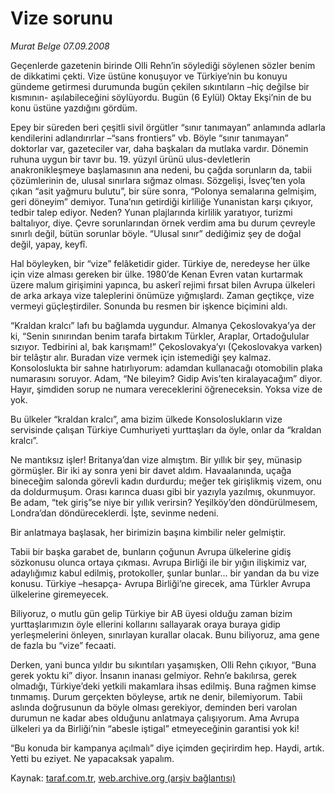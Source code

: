 # Vize sorunu

*Murat Belge 07.09.2008*

<div class="yazi">
<p>Geçenlerde gazetenin birinde Olli Rehn’in söylediği söylenen sözler benim de dikkatimi çekti. Vize üstüne konuşuyor ve Türkiye’nin bu konuyu gündeme getirmesi durumunda bugün çekilen sıkıntıların –hiç değilse bir kısmının- aşılabileceğini söylüyordu. Bugün (6 Eylül) Oktay Ekşi’nin de bu konu üstüne yazdığını gördüm.</p>
<p>Epey bir süreden beri çeşitli sivil örgütler “sınır tanımayan” anlamında adlarla kendilerini adlandırırlar –“sans frontiers” vb. Böyle “sınır tanımayan” doktorlar var, gazeteciler var, daha başkaları da mutlaka vardır. Dönemin ruhuna uygun bir tavır bu. 19. yüzyıl ürünü ulus-devletlerin anakronikleşmeye başlamasının ana nedeni, bu çağda sorunların da, tabii çözümlerinin de, ulusal sınırlara sığmaz olması. Sözgelişi, İsveç’ten yola çıkan “asit yağmuru bulutu”, bir süre sonra, “Polonya semalarına gelmişim, geri döneyim” demiyor. Tuna’nın getirdiği kirliliğe Yunanistan karşı çıkıyor, tedbir talep ediyor. Neden? Yunan plajlarında kirlilik yaratıyor, turizmi baltalıyor, diye. Çevre sorunlarından örnek verdim ama bu durum çevreyle sınırlı değil, bütün sorunlar böyle. “Ulusal sınır” dediğimiz şey de doğal değil, yapay, keyfî.</p>
<p>Hal böyleyken, bir “vize” felâketidir gider. Türkiye de, neredeyse her ülke için vize alması gereken bir ülke. 1980’de Kenan Evren vatan kurtarmak üzere malum girişimini yapınca, bu askerî rejimi fırsat bilen Avrupa ülkeleri de arka arkaya vize taleplerini önümüze yığmışlardı. Zaman geçtikçe, vize vermeyi güçleştirdiler. Sonunda bu resmen bir işkence biçimini aldı.</p>
<p>“Kraldan kralcı” lafı bu bağlamda uygundur. Almanya Çekoslovakya’ya der ki, “Senin sınırından benim tarafa birtakım Türkler, Araplar, Ortadoğulular sızıyor. Tedbirini al, bak karışmam!” Çekoslovakya’yı (Çekoslovakya varken) bir telâştır alır. Buradan vize vermek için istemediği şey kalmaz. Konsoloslukta bir sahne hatırlıyorum: adamdan kullanacağı otomobilin plaka numarasını soruyor. Adam, “Ne bileyim? Gidip Avis’ten kiralayacağım” diyor. Hayır, şimdiden sorup ne numara vereceklerini öğreneceksin. Yoksa vize de yok.</p>
<p>Bu ülkeler “kraldan kralcı”, ama bizim ülkede Konsoloslukların vize servisinde çalışan Türkiye Cumhuriyeti yurttaşları da öyle, onlar da “kraldan kralcı”.</p>
<p>Ne mantıksız işler! Britanya’dan vize almıştım. Bir yıllık bir şey, münasip görmüşler. Bir iki ay sonra yeni bir davet aldım. Havaalanında, uçağa bineceğim salonda görevli kadın durdurdu; meğer tek girişlikmiş vizem, onu da doldurmuşum. Orası karınca duası gibi bir yazıyla yazılmış, okunmuyor. Be adam, “tek giriş”se niye bir yıllık verirsin? Yeşilköy’den döndürülmesem, Londra’dan döndüreceklerdi. İşte, sevinme nedeni. </p>
<p>Bir anlatmaya başlasak, her birimizin başına kimbilir neler gelmiştir.</p>
<p>Tabii bir başka garabet de, bunların çoğunun Avrupa ülkelerine gidiş sözkonusu olunca ortaya çıkması. Avrupa Birliği ile bir yığın ilişkimiz var, adaylığımız kabul edilmiş, protokoller, şunlar bunlar... bir yandan da bu vize konusu. Türkiye –hesapça- Avrupa Birliği’ne girecek, ama Türkler Avrupa ülkelerine giremeyecek.</p>
<p>Biliyoruz, o mutlu gün gelip Türkiye bir AB üyesi olduğu zaman bizim yurttaşlarımızın öyle ellerini kollarını sallayarak oraya buraya gidip yerleşmelerini önleyen, sınırlayan kurallar olacak. Bunu biliyoruz, ama gene de fazla bu “vize” fecaati.</p>
<p>Derken, yani bunca yıldır bu sıkıntıları yaşamışken, Olli Rehn çıkıyor, “Buna gerek yoktu ki” diyor. İnsanın inanası gelmiyor. Rehn’e bakılırsa, gerek olmadığı, Türkiye’deki yetkili makamlara ihsas edilmiş. Buna rağmen kimse tınmamış. Durum gerçekten böyleyse, artık ne denir, bilemiyorum. Tabii aslında doğrusunun da böyle olması gerekiyor, deminden beri varolan durumun ne kadar abes olduğunu anlatmaya çalışıyorum. Ama Avrupa ülkeleri ya da Birliği’nin “abesle iştigal” etmeyeceğinin garantisi yok ki! </p>
<p>“Bu konuda bir kampanya açılmalı” diye içimden geçirirdim hep. Haydi, artık. Yetti bu eziyet. Ne yapacaksak yapalım.</p></div>

Kaynak: [taraf.com.tr](http://www.taraf.com.tr:80/murat-belge/makale-vize-sorunu.htm), [web.archive.org (arşiv bağlantısı)](http://web.archive.org/web/20100921064839/http://www.taraf.com.tr:80/murat-belge/makale-vize-sorunu.htm)
